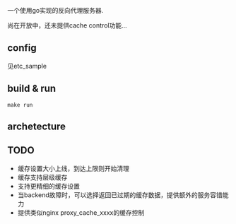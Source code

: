 一个使用go实现的反向代理服务器.

尚在开放中，还未提供cache control功能...

## config
见etc_sample

## build & run
```
make run
```

## archetecture


## TODO
- 缓存设置大小上线，到达上限则开始清理
- 缓存支持层级缓存
- 支持更精细的缓存设置
- 当backend故障时，可以选择返回已过期的缓存数据，提供额外的服务容错能力
- 提供类似nginx proxy_cache_xxxx的缓存控制